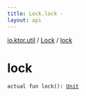 ```yaml
---
title: Lock.lock - 
layout: api
---
```


<div class='api-docs-breadcrumbs'><a href="../index.html">io.ktor.util</a> / <a href="index.html">Lock</a> / <a href="./lock.html">lock</a></div>

# lock

<div class="signature"><code><span class="keyword">actual</span> <span class="keyword">fun </span><span class="identifier">lock</span><span class="symbol">(</span><span class="symbol">)</span><span class="symbol">: </span><a href="https://kotlinlang.org/api/latest/jvm/stdlib/kotlin/-unit/index.html"><span class="identifier">Unit</span></a></code></div>
